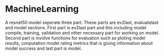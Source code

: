 # MachineLearning
A resnet50 model seperate three part. These parts are ev2last, evaluatelast and model sections. First part is ev2last part and this including model compile, training, validation and other necessary part for working on model. 
Second part is involve  functions for evaluation such as ploting model results, conputation model rating metrics that is giving information about model success and last part is model. 
